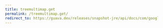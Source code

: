```yaml
---
title: treemultimap.get
permalink: /treemultimap.get/
redirect_to: https://guava.dev/releases/snapshot-jre/api/docs/com/google/common/collect/TreeMultimap.html#get-K-
---
```

